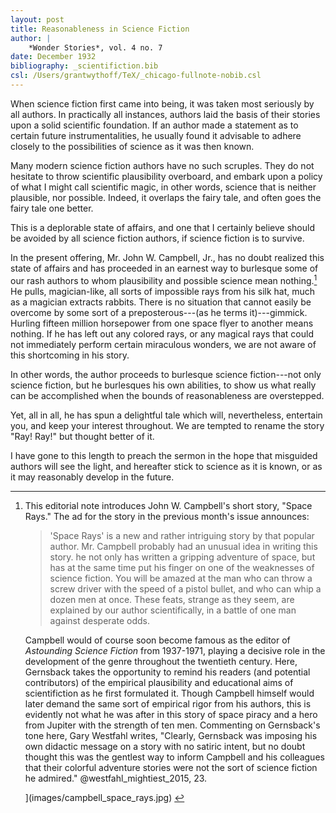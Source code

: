 ```yaml
---
layout: post
title: Reasonableness in Science Fiction
author: |
    *Wonder Stories*, vol. 4 no. 7
date: December 1932
bibliography: _scientifiction.bib
csl: /Users/grantwythoff/TeX/_chicago-fullnote-nobib.csl
---
```


When science fiction first came into being, it was taken most seriously by all authors.  In practically all instances, authors laid the basis of their stories upon a solid scientific foundation.  If an author made a statement as to certain future instrumentalities, he usually found it advisable to adhere closely to the possibilities of science as it was then known.

Many modern science fiction authors have no such scruples.  They do not hesitate to throw scientific plausibility overboard, and embark upon a policy of what I might call scientific magic, in other words, science that is neither plausible, nor possible.  Indeed, it overlaps the fairy tale, and often goes the fairy tale one better.

This is a deplorable state of affairs, and one that I certainly believe should be avoided by all science fiction authors, if science fiction is to survive.

In the present offering, Mr. John W. Campbell, Jr., has no doubt realized this state of affairs and has proceeded in an earnest way to burlesque some of our rash authors to whom plausibility and possible science mean nothing.[^jwc]  He pulls, magician-like, all sorts of impossible rays from his silk hat, much as a magician extracts rabbits.  There is no situation that cannot easily be overcome by some sort of a preposterous---(as he terms it)---gimmick.  Hurling fifteen million horsepower from one space flyer to another means nothing.  If he has left out any colored rays, or any magical rays that could not immediately perform certain miraculous wonders, we are not aware of this shortcoming in his story.

In other words, the author proceeds to burlesque science fiction---not only science fiction, but he burlesques his own abilities, to show us what really can be accomplished when the bounds of reasonableness are overstepped.

Yet, all in all, he has spun a delightful tale which will, nevertheless, entertain you, and keep your interest throughout.  We are tempted to rename the story "Ray! Ray!" but thought better of it.

I have gone to this length to preach the sermon in the hope that misguided authors will see the light, and hereafter stick to science as it is known, or as it may reasonably develop in the future.

[^jwc]: This editorial note introduces John W. Campbell's short story, "Space Rays."  The ad for the story in the previous month's issue announces:

    > 'Space Rays' is a new and rather intriguing story by that popular author.  Mr. Campbell probably had an unusual idea in writing this story.  he not only has written a gripping adventure of space, but has at the same time put his finger on one of the weaknesses of science fiction.  You will be amazed at the man who can throw a screw driver with the speed of a pistol bullet, and who can whip a dozen men at once. These feats, strange as they seem, are explained by our author scientifically, in a battle of one man against desperate odds.

    Campbell would of course soon become famous as the editor of *Astounding Science Fiction* from 1937-1971, playing a decisive role in the development of the genre throughout the twentieth century.  Here, Gernsback takes the opportunity to remind his readers (and potential contributors) of the empirical plausibility and educational aims of scientifiction as he first formulated it.  Though Campbell himself would later demand the same sort of empirical rigor from his authors, this is evidently not what he was after in this story of space piracy and a hero from Jupiter with the strength of ten men.  Commenting on Gernsback's tone here, Gary Westfahl writes, "Clearly, Gernsback was imposing his own didactic message on a story with no satiric intent, but no doubt thought this was the gentlest way to inform Campbell and his colleagues that their colorful adventure stories were not the sort of science fiction he admired." @westfahl_mightiest_2015, 23.

    ](images/campbell_space_rays.jpg) <!-- no figure -->